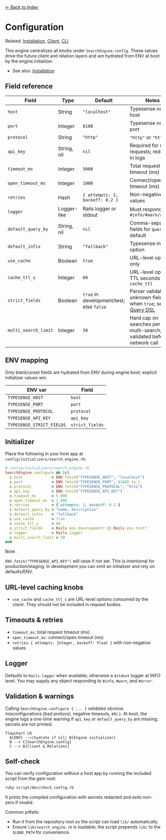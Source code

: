 [← Back to Index](./index.md)

# Configuration

Related: [Installation](./installation.md), [Client](./client.md), [CLI](./cli.md)

This engine centralizes all knobs under `SearchEngine.config`. These values drive the future client and relation layers and are hydrated from ENV at boot by the engine initializer.

- See also: [Installation](./installation.md)

## Field reference

| Field              | Type                 | Default        | Notes |
|--------------------|----------------------|----------------|-------|
| `host`             | String               | `"localhost"`  | Typesense node host |
| `port`             | Integer              | `8108`         | Typesense node port |
| `protocol`         | String               | `"http"`       | `"http"` or `"https"` |
| `api_key`          | String, nil          | `nil`          | Required for real requests; redacted in logs |
| `timeout_ms`       | Integer              | `5000`         | Total request timeout (ms) |
| `open_timeout_ms`  | Integer              | `1000`         | Connect/open timeout (ms) |
| `retries`          | Hash                 | `{ attempts: 2, backoff: 0.2 }` | Non-negative values |
| `logger`           | Logger-like          | Rails logger or stdout | Must respond to `#info/#warn/#error` |
| `default_query_by` | String, nil          | `nil`          | Comma-separated fields for `query_by` default |
| `default_infix`    | String               | `"fallback"`   | Typesense infix option |
| `use_cache`        | Boolean              | `true`         | URL-level option only |
| `cache_ttl_s`      | Integer              | `60`           | URL-level option: TTL seconds -> `cache_ttl` |
| `strict_fields`    | Boolean              | `true` in development/test; else `false` | Parser validates unknown fields when `true`; see [Query DSL](./query_dsl.md#error-reference) |
| `multi_search_limit` | Integer            | `50`           | Hard cap on searches per multi-search; validated before network call |

## ENV mapping

Only blank/unset fields are hydrated from ENV during engine boot; explicit initializer values win.

| ENV var                  | Field           |
|--------------------------|-----------------|
| `TYPESENSE_HOST`         | `host`          |
| `TYPESENSE_PORT`         | `port`          |
| `TYPESENSE_PROTOCOL`     | `protocol`      |
| `TYPESENSE_API_KEY`      | `api_key`       |
| `TYPESENSE_STRICT_FIELDS`| `strict_fields` |

## Initializer

Place the following in your host app at `config/initializers/search_engine.rb`:

```ruby
# config/initializers/search_engine.rb
SearchEngine.configure do |c|
  c.host             = ENV.fetch("TYPESENSE_HOST", "localhost")
  c.port             = ENV.fetch("TYPESENSE_PORT", 8108).to_i
  c.protocol         = ENV.fetch("TYPESENSE_PROTOCOL", "http")
  c.api_key          = ENV.fetch("TYPESENSE_API_KEY")
  c.timeout_ms       = 5_000
  c.open_timeout_ms  = 1_000
  c.retries          = { attempts: 2, backoff: 0.2 }
  c.default_query_by = "name, description"
  c.default_infix    = "fallback"
  c.use_cache        = true
  c.cache_ttl_s      = 60
  c.strict_fields    = Rails.env.development? || Rails.env.test?
  c.logger           = Rails.logger
  c.multi_search_limit = 50
end
```

> [!NOTE]
> `ENV.fetch("TYPESENSE_API_KEY")` will raise if not set. This is intentional for production/staging. In development you can omit an initializer and rely on defaults/ENV.

## URL-level caching knobs

- `use_cache` and `cache_ttl_s` are URL-level options consumed by the client. They should not be included in request bodies.

## Timeouts & retries

- `timeout_ms`: total request timeout (ms)
- `open_timeout_ms`: connect/open timeout (ms)
- `retries`: `{ attempts: Integer, backoff: Float }` with non-negative values

## Logger

Defaults to `Rails.logger` when available; otherwise a `$stdout` logger at INFO level. You may supply any object responding to `#info`, `#warn`, and `#error`.

## Validation & warnings

Calling `SearchEngine.configure { ... }` validates obvious misconfigurations (bad protocol, negative timeouts, etc.). At boot, the engine logs a one-time warning if `api_key` or `default_query_by` are missing; secrets are not printed.

```mermaid
flowchart LR
  A[ENV] -->|hydrate if nil| B[Engine initializer]
  B --> C[SearchEngine.config]
  C --> D[Client & Relations]
```

## Self-check

You can verify configuration without a host app by running the included script from the gem root:

```bash
ruby script/dev/check_config.rb
```

It prints the compiled configuration with secrets redacted and exits non-zero if invalid.

Common pitfalls:
- Run it from the repository root so the script can load `lib/` automatically.
- Ensure `lib/search_engine.rb` is loadable; the script prepends `lib/` to the `$LOAD_PATH` for convenience.
